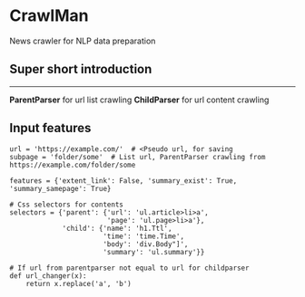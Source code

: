 # CrawlMan
News crawler for NLP data preparation

## Super short introduction
---
**ParentParser** for url list crawling
**ChildParser** for url content crawling

## Input features
```
url = 'https://example.com/'  # <Pseudo url, for saving
subpage = 'folder/some'  # List url, ParentParser crawling from https://example.com/folder/some

features = {'extent_link': False, 'summary_exist': True, 'summary_samepage': True}

# Css selectors for contents
selectors = {'parent': {'url': 'ul.article>li>a',
                        'page': 'ul.page>li>a'},
             'child': {'name': 'h1.Ttl',
                       'time': 'time.Time',
                       'body': 'div.Body"]',
                       'summary': 'ul.summary'}}

# If url from parentparser not equal to url for childparser
def url_changer(x):
    return x.replace('a', 'b')
```

